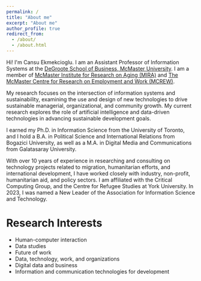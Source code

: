 ```yaml
---
permalink: /
title: "About me"
excerpt: "About me"
author_profile: true
redirect_from: 
  - /about/
  - /about.html
---
```



Hi! I'm Cansu Ekmekcioglu.
I am an Assistant Professor of Information Systems at the [DeGroote School of Business, McMaster University](https://research.degroote.mcmaster.ca/academic-areas/information-systems/). I am a member of [McMaster Institute for Research on Aging (MIRA)](https://mira.mcmaster.ca/our-faculty/cansu-ekmekcioglu/) and [The McMaster Centre for Research on Employment and Work (MCREW)](https://mcrew.ca/). 

My research focuses on the intersection of information systems and sustainability, examining the use and design of new technologies to drive sustainable managerial, organizational, and community growth. My current research explores the role of artificial intelligence and data-driven technologies in advancing sustainable development goals. 

I earned my Ph.D. in Information Science from the University of Toronto, and I hold a B.A. in Political Science and International Relations from Bogazici University, as well as a M.A. in Digital Media and Communications from Galatasaray University. 

With over 10 years of experience in researching and consulting on technology projects related to migration, humanitarian efforts, and international development, I have worked closely with industry, non-profit, humanitarian aid, and policy sectors. I am affiliated with the Critical Computing Group, and the Centre for Refugee Studies at York University. In 2023, I was named a New Leader of the Association for Information Science and Technology.


# Research Interests #

* Human-computer interaction
* Data studies
* Future of work
* Data, technology, work, and organizations
* Digital data and business
* Information and communication technologies for development



